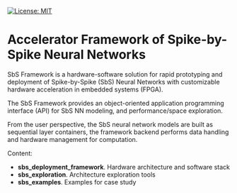[![License: MIT](https://img.shields.io/badge/License-MIT-yellow.svg)](https://opensource.org/licenses/MIT)

# Accelerator Framework of Spike-by-Spike Neural Networks
SbS Framework is a hardware-software solution for rapid prototyping and deployment of Spike-by-Spike (SbS) Neural Networks with customizable hardware acceleration in embedded systems (FPGA).

The SbS Framework provides an object-oriented application programming interface (API) for SbS NN modeling, and performance/space exploration.

From the user perspective, the SbS neural network models are built as sequential layer containers, the framework backend performs data handling and hardware management for computation.

Content:
- **sbs_deployment_framework**. Hardware architecture and software stack
- **sbs_exploration**. Architecture exploration tools
- **sbs_examples**. Examples for case study
